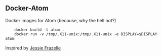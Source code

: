 ## Docker-Atom

Docker images for Atom (because, why the hell not?) 

        docker build -t atom .
        docker run -v /tmp/.X11-unix:/tmp/.X11-unix -e DISPLAY=$DISPLAY atom

Inspired by [Jessie Frazelle](https://github.com/jfrazelle/dockerfiles/blob/master/atom/Dockerfile)
